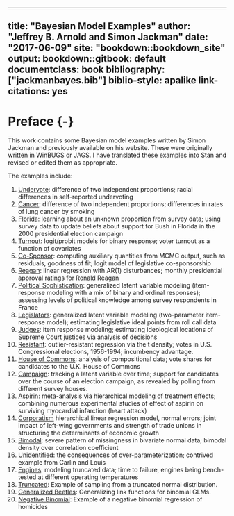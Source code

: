 
--- 
title: "Bayesian Model Examples"
author: "Jeffrey B. Arnold and Simon Jackman"
date: "2017-06-09"
site: "bookdown::bookdown_site"
output:
  bookdown::gitbook: default
documentclass: book
bibliography: ["jackmanbayes.bib"]
biblio-style: apalike
link-citations: yes
---

# Preface {-}

This work contains some Bayesian model examples written by Simon Jackman and previously available on his website. 
These were originally written in WinBUGS or JAGS.
I have translated these examples into Stan and revised or edited them as appropriate.

The examples include:

1. [Undervote](undervote): difference of two independent proportions; racial differences in self-reported undervoting
2. [Cancer](cancer): difference of two independent proportions; differences in rates of lung cancer by smoking
3. [Florida](florida): learning about an unknown proportion from survey data; using survey data to update beliefs about support for Bush in Florida in the 2000 presidential election campaign
4. [Turnout](turnout2005): logit/probit models for binary response; voter turnout as a function of covariates
5. [Co-Sponsor](cosponsor): computing auxiliary quantities from MCMC output, such as residuals, goodness of fit; logit model of legislative co-sponsorship
6. [Reagan](reagan): linear regression with AR(1) disturbances; monthly presidential approval ratings for Ronald Reagan
7. [Political Sophistication](sophistication):  generalized latent variable modeling (item-response modeling with a mix of binary and ordinal responses); assessing levels of political knowledge among survey respondents in France
8. [Legislators](legislators):  generalized latent variable modeling (two-parameter item-response model); estimating legislative ideal points from roll call data
9. [Judges](judges): item response modeling; estimating ideological locations of Supreme Court justices via analysis of decisions
10. [Resistant](resistant): outlier-resistant regression via the t density; votes in U.S. Congressional elections, 1956-1994; incumbency advantage.
11. [House of Commons](uk92): analysis of compositional data; vote shares for candidates to the U.K. House of Commons
12. [Campaign](campaign): tracking a latent variable over time; support for candidates over the course of an election campaign, as revealed by polling from different survey houses.
13. [Aspirin](aspirin): meta-analysis via hierarchical modeling of treatment effects; combining numerous experimental studies of effect of aspirin on surviving myocardial infarction (heart attack)
14. [Corporatism](corporatism) hierarchical linear regression model, normal errors; joint impact of left-wing governments and strength of trade unions in structuring the determinants of economic growth
16. [Bimodal](bimodal): severe pattern of missingness in bivariate normal data; bimodal density over correlation coefficient
17. [Unidentified](unidentified): the consequences of over-parameterization; contrived example from Carlin and Louis
18. [Engines](engines): modeling truncated data; time to failure, engines being bench-tested at different operating temperatures
19. [Truncated](truncated): Example of sampling from a truncated normal distribution.
20. [Generalized Beetles](genbeetles): Generalizing link functions for binomial GLMs.
21. [Negative Binomial](negbin): Example of a negative binomial regression of homicides

